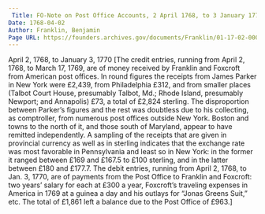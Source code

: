 ```yaml
---
 Title: FO-Note on Post Office Accounts, 2 April 1768, to 3 January 1770
Date: 1768-04-02
Author: Franklin, Benjamin
Page URL: https://founders.archives.gov/documents/Franklin/01-17-02-0002
---
```


April 2, 1768, to January 3, 1770
[The credit entries, running from April 2, 1768, to March 17, 1769, are of money received by Franklin and Foxcroft from American post offices. In round figures the receipts from James Parker in New York were £2,439, from Philadelphia £312, and from smaller places (Talbot Court House, presumably Talbot, Md.; Rhode Island, presumably Newport; and Annapolis) £73, a total of £2,824 sterling. The disproportion between Parker’s figures and the rest was doubtless due to his collecting, as comptroller, from numerous post offices outside New York. Boston and towns to the north of it, and those south of Maryland, appear to have remitted independently. A sampling of the receipts that are given in provincial currency as well as in sterling indicates that the exchange rate was most favorable in Pennsylvania and least so in New York: in the former it ranged between £169 and £167.5 to £100 sterling, and in the latter between £180 and £177.7.
The debit entries, running from April 2, 1768, to Jan. 3, 1770, are of payments from the Post Office to Franklin and Foxcroft: two years’ salary for each at £300 a year, Foxcroft’s traveling expenses in America in 1769 at a guinea a day and his outlays for “Jonas Greens Suit,” etc. The total of £1,861 left a balance due to the Post Office of £963.]

